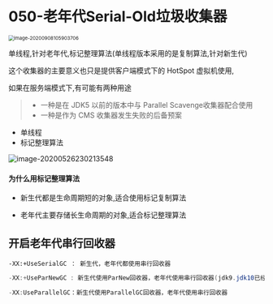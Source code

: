 # 050-老年代Serial-Old垃圾收集器

<img src="../../assets/image-20200908105903706.png" alt="image-20200908105903706" style="zoom:67%;" />

单线程,针对老年代,标记整理算法(单线程版本采用的是复制算法,针对新生代)

这个收集器的主要意义也只是提供客户端模式下的 HotSpot 虚拟机使用,

如果在服务端模式下,有可能有两种用途

> - 一种是在 JDK5 以前的版本中与 Parallel Scavenge收集器配合使用
> - 一种是作为 CMS 收集器发生失败的后备预案

- 单线程
- 标记整理算法

![image-20200526230213548](../../assets/image-20200526230213548-3836500.png)

#### 为什么用标记整理算法

- 新生代都是生命周期短的对象,适合使用标记复制算法

- 老年代主要存储长生命周期的对象,适合标记整理算法

## 开启老年代串行回收器

```
-XX:+UseSerialGC ： 新生代，老年代都使用串行回收器
```

```java
-XX:+UseParNewGC : 新生代使用ParNew回收器，老年代使用串行回收器(jdk9.jdk10已经删除因为ParNew需要配合CMS工作，而CMS已经被G1替代，不再支持参数)
```

```java
-XX:UseParallelGC：新生代使用ParallelGC回收器，老年代使用串行回收器
```

